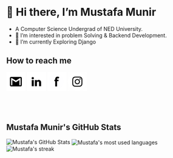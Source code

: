<img src="" >
<h1>👋 Hi there, I’m Mustafa Munir</h1>




- A Computer Science Undergrad of NED University.
- 👀 I’m interested in problem Solving & Backend Development.
- 🌱 I’m currently Exploring Django 


<h2>How to reach me</h2>
<a href="mailto:mustafamunir10@gmail.com"><img src="icons/gmail.png" width="50" height="50"></a>
<a href="https://www.linkedin.com/in/mm2036/"><img src="icons/linkedin_icon-icons.com_59873.png" width="50" height="50"></a>
<a href="https://www.facebook.com/mm3677"><img src="icons/f.png" width="50" height="50"></a>
<a href="https://www.instagram.com/the_mm_arts/"><img src="icons/ig.png" width="50" height="50"></a>

<br>
</br>
<br>
</br>
<h2>Mustafa Munir's GitHub Stats</h2>

<!---
MustafaMunir123/MustafaMunir123 is a ✨ special ✨ repository because its `README.md` (this file) appears on your GitHub profile.
You can click the Preview link to take a look at your changes.
--->
<img src="https://github-readme-stats.vercel.app/api?username=MustafaMunir123&show_icons=true&hide_border=false&count_private=true&theme=github_dark&count_private=true" alt="Mustafa's GitHub Stats">
<img align="center" alt="Mustafa's most used languages" src="https://github-readme-stats.vercel.app/api/top-langs/?username=MustafaMunir123&layout=compact&langs_count=9&theme=github_dark&count_private=true&exclude_repo=Optifine-Mod-Coder-Pack-1.16.1,Projects"/>
<img src="https://github-readme-streak-stats.herokuapp.com?user=MustafaMunir123&theme=github-dark-blue&count_private=true&date_format=M%20j%5B%2C%20Y%5D" alt="Mustafa's streak")>
     
<!--<code><img height="30" src="https://raw.githubusercontent.com/github/explore/80688e429a7d4ef2fca1e82350fe8e3517d3494d/topics/git/git.png"></code>
<!--<code><img height="30" src="https://raw.githubusercontent.com/github/explore/80688e429a7d4ef2fca1e82350fe8e3517d3494d/topics/terminal/terminal.png"></code>

